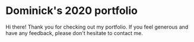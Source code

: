 # Dominick's 2020 portfolio

Hi there! Thank you for checking out my portfolio. If you feel generous and have any feedback, please don't hesitate to contact me.
